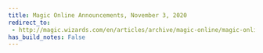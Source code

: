 ```yaml
---
title: Magic Online Announcements, November 3, 2020
redirect_to:
 - http://magic.wizards.com/en/articles/archive/magic-online/magic-online-announcements-november-3-2020
has_build_notes: False
---
```

